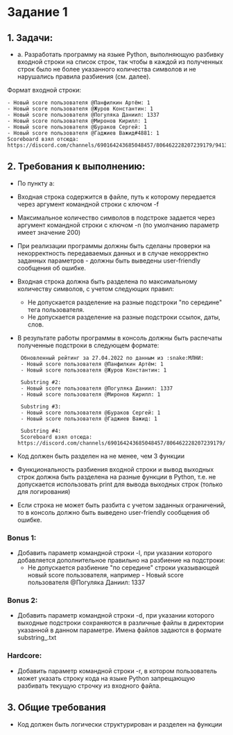 # Задание 1

## 1. Задачи:

 - а. Разработать программу на языке Python, выполняющую разбивку входной строки на список строк, так чтобы в каждой из полученных строк было не более указанного количества символов и не нарушались правила разбиения (см. далее).

 Формат входной строки:
```Обновленный рейтинг за 27.04.2022 по данным из :snake:МЛНИ:
- Новый score пользователя @Панфилкин Артём: 1
- Новый score пользователя @Журов Константин: 1
- Новый score пользователя @Погуляка Даниил: 1337
- Новый score пользователя @Миронов Кирилл: 1
- Новый score пользователя @Бураков Сергей: 1
- Новый score пользователя @Гаджиев Важид#4881: 1
Scoreboard взял отсюда: https://discord.com/channels/690164243685048457/806462228207239179/941307720076783686
```

## 2. Требования к выполнению:
 - По пункту а:
 - Входная строка содержится в файле, путь к которому передается через аргумент командной строки с ключом -f
 - Максимальное количество символов в подстроке задается через аргумент командной строки с ключом -n (по умолчанию параметр имеет значение 200)
 - При реализации программы должны быть сделаны проверки на некорректность передаваемых данных и в случае некорректно заданных параметров - должны быть выведены user-friendly сообщения об ошибке.
 - Входная строка должна быть разделена по максимальному количеству символов, с учетом следующих правил:
   - Не допускается разделение на разные подстроки "по середине" тега пользователя.
   - Не допускается разделение на разные подстроки ссылок, даты, слов.
 - В результате работы программы в консоль должны быть распечаты полученные подстроки в следующем формате:
 
   ```Substring #1:
    Обновленный рейтинг за 27.04.2022 по данным из :snake:МЛНИ:
    - Новый score пользователя @Панфилкин Артём: 1
    - Новый score пользователя @Журов Константин: 1

    Substring #2:
    - Новый score пользователя @Погуляка Даниил: 1337
    - Новый score пользователя @Миронов Кирилл: 1
    
    Substring #3:
    - Новый score пользователя @Бураков Сергей: 1
    - Новый score пользователя @Гаджиев Важид: 1

    Substring #4:
    Scoreboard взял отсюда: https://discord.com/channels/690164243685048457/806462228207239179/941307720076783686
    ```
  - Код должен быть разделен на не менее, чем 3 функции
  - Функциональность разбиения входной строки и вывод выходных строк должна быть разделена на разные функции в Python, т.е. не допускается использовать print для вывода выходных строк (только для логирования)
  - Если строка не может быть разбита с учетом заданных ограничений, то в консоль должно быть выведено user-friendly сообщения об ошибке.
  
 ### Bonus 1:
 - Добавить параметр командной строки -l, при указании которого добавляется дополнительное правильно на разбиение на подстроки:
   - Не допускается разбиение "по середине" строки указывающей новый score пользователя, например - Новый score пользователя @Погуляка Даниил: 1337

 ### Bonus 2:
 - Добавить параметр командной строки -d, при указании которого выходные подстроки сохраняются в различные файлы в директории указанной в данном параметре. Имена     файлов задаются в формате substring_<index>.txt
  
  
 ### Hardcore:
 - Добавить параметр командной строки -r, в котором пользователь может указать строку кода на языке Python запрещающую разбивать текущую строчку из входного файла.

## 3. Общие требования

 - Код должен быть логически структурирован и разделен на функции
